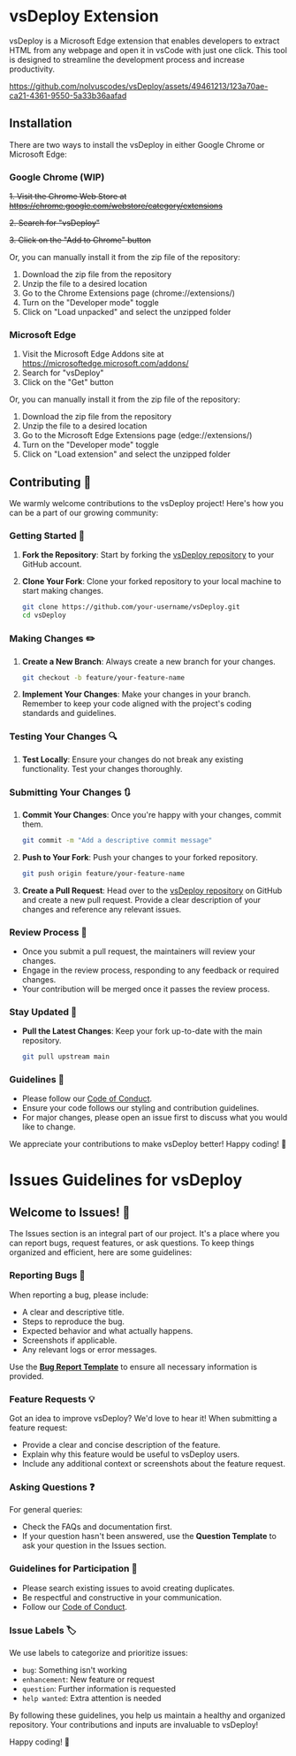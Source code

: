 # vsDeploy Extension

vsDeploy is a Microsoft Edge extension that enables developers to extract HTML from any webpage and open it in vsCode with just one click. This tool is designed to streamline the development process and increase productivity.



https://github.com/nolvuscodes/vsDeploy/assets/49461213/123a70ae-ca21-4361-9550-5a33b36aafad



## Installation

There are two ways to install the vsDeploy in either Google Chrome or Microsoft Edge:

### Google Chrome (WIP)
~~1. Visit the Chrome Web Store at https://chrome.google.com/webstore/category/extensions~~

~~2. Search for "vsDeploy"~~

~~3. Click on the "Add to Chrome" button~~

Or, you can manually install it from the zip file of the repository:
1. Download the zip file from the repository
2. Unzip the file to a desired location
3. Go to the Chrome Extensions page (chrome://extensions/)
4. Turn on the "Developer mode" toggle
5. Click on "Load unpacked" and select the unzipped folder

### Microsoft Edge
1. Visit the Microsoft Edge Addons site at https://microsoftedge.microsoft.com/addons/
2. Search for "vsDeploy"
3. Click on the "Get" button

Or, you can manually install it from the zip file of the repository:
1. Download the zip file from the repository
2. Unzip the file to a desired location
3. Go to the Microsoft Edge Extensions page (edge://extensions/)
4. Turn on the "Developer mode" toggle
5. Click on "Load extension" and select the unzipped folder


## Contributing 🌟

We warmly welcome contributions to the vsDeploy project! Here's how you can be a part of our growing community:

### Getting Started 🚀

1. **Fork the Repository**: Start by forking the [vsDeploy repository](https://github.com/nolvuscodes/vsDeploy) to your GitHub account.
2. **Clone Your Fork**: Clone your forked repository to your local machine to start making changes.

    ```bash
    git clone https://github.com/your-username/vsDeploy.git
    cd vsDeploy
    ```

### Making Changes ✏️

1. **Create a New Branch**: Always create a new branch for your changes.

    ```bash
    git checkout -b feature/your-feature-name
    ```

2. **Implement Your Changes**: Make your changes in your branch. Remember to keep your code aligned with the project's coding standards and guidelines.

### Testing Your Changes 🔍

1. **Test Locally**: Ensure your changes do not break any existing functionality. Test your changes thoroughly.

### Submitting Your Changes 🔃

1. **Commit Your Changes**: Once you're happy with your changes, commit them.

    ```bash
    git commit -m "Add a descriptive commit message"
    ```

2. **Push to Your Fork**: Push your changes to your forked repository.

    ```bash
    git push origin feature/your-feature-name
    ```

3. **Create a Pull Request**: Head over to the [vsDeploy repository](https://github.com/nolvuscodes/vsDeploy) on GitHub and create a new pull request. Provide a clear description of your changes and reference any relevant issues.

### Review Process 📝

- Once you submit a pull request, the maintainers will review your changes.
- Engage in the review process, responding to any feedback or required changes.
- Your contribution will be merged once it passes the review process.

### Stay Updated 🔄

- **Pull the Latest Changes**: Keep your fork up-to-date with the main repository.

    ```bash
    git pull upstream main
    ```

### Guidelines 📜

- Please follow our [Code of Conduct](cod.md).
- Ensure your code follows our styling and contribution guidelines.
- For major changes, please open an issue first to discuss what you would like to change.

We appreciate your contributions to make vsDeploy better! Happy coding! 🎉


# Issues Guidelines for vsDeploy

## Welcome to Issues! 🐞

The Issues section is an integral part of our project. It's a place where you can report bugs, request features, or ask questions. To keep things organized and efficient, here are some guidelines:

### Reporting Bugs 🐛

When reporting a bug, please include:
- A clear and descriptive title.
- Steps to reproduce the bug.
- Expected behavior and what actually happens.
- Screenshots if applicable.
- Any relevant logs or error messages.

Use the [**Bug Report Template**](https://github.com/nolvuscodes/vsDeploy/issues/new/choose) to ensure all necessary information is provided.

### Feature Requests 💡

Got an idea to improve vsDeploy? We'd love to hear it! When submitting a feature request:
- Provide a clear and concise description of the feature.
- Explain why this feature would be useful to vsDeploy users.
- Include any additional context or screenshots about the feature request.

### Asking Questions ❓

For general queries:
- Check the FAQs and documentation first.
- If your question hasn't been answered, use the **Question Template** to ask your question in the Issues section.

### Guidelines for Participation 📜

- Please search existing issues to avoid creating duplicates.
- Be respectful and constructive in your communication.
- Follow our [Code of Conduct](cod.md).

### Issue Labels 🏷️

We use labels to categorize and prioritize issues:
- `bug`: Something isn't working
- `enhancement`: New feature or request
- `question`: Further information is requested
- `help wanted`: Extra attention is needed

By following these guidelines, you help us maintain a healthy and organized repository. Your contributions and inputs are invaluable to vsDeploy!

Happy coding! 🚀


